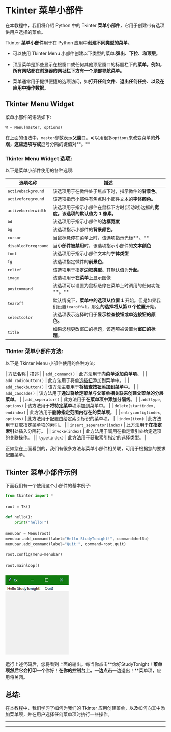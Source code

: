 # Tkinter 菜单小部件

在本教程中，我们将介绍 Python 中的 Tkinter **菜单小部件**，它用于创建带有选项供用户选择的菜单。

Tkinter **菜单小部件**用于在 Python 应用中**创建不同类型的菜单**。

*   可以使用 Tkinter Menu 小部件创建以下类型的菜单:**弹出**、**下拉**、**和顶层**。

*   顶层菜单是那些显示在根窗口或任何其他顶层窗口的标题栏下的**菜单。例如，所有网站都在浏览器的网址栏下方有一个顶部导航菜单。**

*   菜单通常用于提供便捷的选项访问，如**打开任何文件**、**退出任何任务**、**以及在应用中操作数据**。

## Tkinter Menu Widget

菜单小部件的语法如下:

```py
W = Menu(master, options) 
```

在上面的语法中，`master`参数表示**父窗口**。可以用很多`options`来改变菜单的**外观，这些选项写成**逗号分隔的键值对**。**

### Tkinter Menu Widget 选项:

以下是菜单小部件使用的各种选项:

| **选项名称** | **描述** |
| --- | --- |
| `activebackground` | 该选项用于在微件处于焦点下时，指示微件的**背景色**。 |
| `activeforeground` | 该选项指示小部件有焦点时小部件文本的**字体颜色。** |
| `activeborderwidth` | 该选项用于指示小部件在鼠标下方时(活动时)边框的**宽度。该选项的默认值为 **1 像素**。** |
| `bd` | 该选项用于指示小部件的**边框宽度** |
| `bg` | 该选项指示小部件的**背景颜色。** |
| `cursor` | 当鼠标悬停在菜单上时，该选项指示光标**。** |
| `disabledforeground` | 当**小部件被禁用**时，该选项指示小部件的**文本颜色** |
| `font` | 该选项用于指示小部件文本的**字体类型** |
| `fg` | 该选项指定微件的**前景色**。 |
| `relief` | 该选项用于指定**边框类型**。其默认值为**升起**。 |
| `image` | 该选项用于**在菜单**上显示图像 |
| `postcommand` | 该选项可以设置为鼠标悬停在菜单上时调用的任何功能**。** |
| `tearoff` | 默认情况下，**菜单中的选项从位置 1** 开始。但是如果我们设置`tearoff=1`，那么**的选择将从第 0 个位置**开始。 |
| `selectcolor` | 该选项表示选择时用于**显示检查按钮或单选按钮的颜色。** |
| `title` | 如果您想更改窗口的标题，该选项被设置为**窗口的标题。** |

### Tkinter 菜单小部件方法:

以下是 Tkinter Menu 小部件使用的各种方法:

| 方法名称 | 描述 |
| `add_command()` | 此方法用于**向菜单添加菜单项**。 |
| `add_radiobutton()` | 此方法用于将[单选按钮](https://www.studytonight.com/tkinter/python-tkinter-radiobutton-widget)添加到菜单中。 |
| `add_checkbutton()` | 该方法主要用于**将[检查按钮](https://www.studytonight.com/tkinter/python-tkinter-checkbutton-widget)添加到菜单**中。 |
| `add_cascade()` | 该方法用于**通过将给定菜单与父菜单相关联来创建父菜单的分层菜单**。 |
| `add_seperator()` | 此方法用于**在菜单项中添加分隔线**。 |
| `add(type, options)` | 该方法用于**将特定菜单**项添加到菜单中。 |
| `delete(startindex, endindex)` | 此方法用于**删除指定范围内存在的菜单项**。 |
| `entryconfig(index, options)` | 此方法用于配置由给定索引标识的菜单项。 |
| `index(item)` | 此方法用于获取指定菜单项的索引。 |
| `insert_seperator(index)` | 此方法用于**在指定索引**处插入分隔符。 |
| `invoke(index)` | 此方法用于调用在指定索引处给定选项的关联操作。 |
| `type(index)` | 此方法用于获取索引指定的选择类型。 |

正如您在上面看到的，我们有很多方法与菜单小部件相关联，可用于根据您的要求配置菜单。

## Tkinter 菜单小部件示例

下面我们有一个使用这个小部件的基本例子:

```py
from tkinter import *

root = Tk()

def hello():
    print("hello!")

menubar = Menu(root)
menubar.add_command(label="Hello StudyTonight!", command=hello)
menubar.add_command(label="Quit!", command=root.quit)

root.config(menu=menubar)

root.mainloop()
```

### ![](img/bb687202cee43e2c2cf48b3dd01d3af9.png)

运行上述代码后，您将看到上面的输出。每当你点击**你好StudyTonight！**菜单项然后它会打印一个**你好！**在你的控制台上。一边点击**一边退出！**菜单项，应用将关闭。

## 总结:

在本教程中，我们学习了如何为我们的 Tkinter 应用创建菜单，以及如何向其中添加菜单项，并在用户选择任何菜单项时执行一些操作。

* * *

* * *